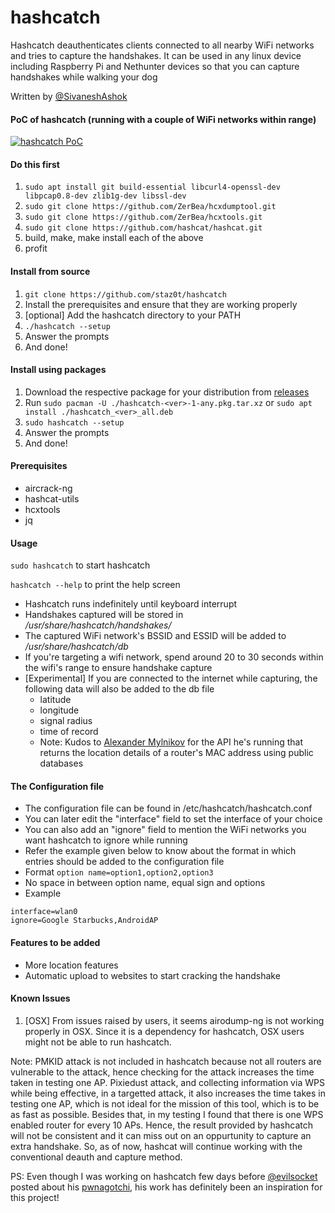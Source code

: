 # hashcatch
Hashcatch deauthenticates clients connected to all nearby WiFi networks and tries to capture the handshakes. It can be used in any linux device including Raspberry Pi and Nethunter devices so that you can capture handshakes while walking your dog

Written by [@SivaneshAshok](https://twitter.com/sivaneshashok)

#### PoC of hashcatch (running with a couple of WiFi networks within range)
[![hashcatch PoC](https://asciinema.org/a/AQEzLSxo7teoxPzNSJfwn4UNQ.svg)](https://asciinema.org/a/AQEzLSxo7teoxPzNSJfwn4UNQ)

#### Do this first
1. ```sudo apt install git build-essential libcurl4-openssl-dev libpcap0.8-dev zlib1g-dev libssl-dev```
2. ```sudo git clone https://github.com/ZerBea/hcxdumptool.git```
3. ```sudo git clone https://github.com/ZerBea/hcxtools.git```
4. ```sudo git clone https://github.com/hashcat/hashcat.git```
5. build, make, make install each of the above
6. profit

#### Install from source
1. ```git clone https://github.com/staz0t/hashcatch```
2. Install the prerequisites and ensure that they are working properly
3. [optional] Add the hashcatch directory to your PATH
4. ```./hashcatch --setup```
5. Answer the prompts
6. And done!

#### Install using packages
1. Download the respective package for your distribution from [releases](https://github.com/aircrack-ng/aircrack-ng/releases)
2. Run ```sudo pacman -U ./hashcatch-<ver>-1-any.pkg.tar.xz``` or ```sudo apt install ./hashcatch_<ver>_all.deb```
3. ```sudo hashcatch --setup```
4. Answer the prompts
5. And done!

#### Prerequisites
* aircrack-ng
* hashcat-utils
* hcxtools
* jq

#### Usage
```sudo hashcatch``` to start hashcatch

```hashcatch --help``` to print the help screen

* Hashcatch runs indefinitely until keyboard interrupt
* Handshakes captured will be stored in */usr/share/hashcatch/handshakes/*
* The captured WiFi network's BSSID and ESSID will be added to */usr/share/hashcatch/db*
* If you're targeting a wifi network, spend around 20 to 30 seconds within the wifi's range to ensure handshake capture
* [Experimental] If you are connected to the internet while capturing, the following data will also be added to the db file
  * latitude
  * longitude
  * signal radius
  * time of record
  * Note: Kudos to [Alexander Mylnikov](https://www.mylnikov.org) for the API he's running that returns the location details of a router's MAC address using public databases

#### The Configuration file
* The configuration file can be found in /etc/hashcatch/hashcatch.conf
* You can later edit the "interface" field to set the interface of your choice
* You can also add an "ignore" field to mention the WiFi networks you want hashcatch to ignore while running
* Refer the example given below to know about the format in which entries should be added to the configuration file
* Format ```option name=option1,option2,option3```
* No space in between option name, equal sign and options
* Example
```
interface=wlan0
ignore=Google Starbucks,AndroidAP
```

#### Features to be added
* More location features
* Automatic upload to websites to start cracking the handshake

#### Known Issues
1. [OSX] From issues raised by users, it seems airodump-ng is not working properly in OSX. Since it is a dependency for hashcatch, OSX users might not be able to run hashcatch.

Note: PMKID attack is not included in hashcatch because not all routers are vulnerable to the attack, hence checking for the attack increases the time taken in testing one AP. Pixiedust attack, and collecting information via WPS  while being effective, in a targetted attack, it also increases the time takes in testing one AP, which is not ideal for the mission of this tool, which is to be as fast as possible. Besides that, in my testing I found that there is one WPS enabled router for every 10 APs. Hence, the result provided by hashcatch will not be consistent and it can miss out on an oppurtunity to capture an extra handshake. So, as of now, hashcat will continue working with the conventional deauth and capture method.

PS: Even though I was working on hashcatch few days before [@evilsocket](https://twitter.com/evilsocket) posted about his [pwnagotchi](https://twitter.com/pwnagotchi), his work has definitely been an inspiration for this project!
